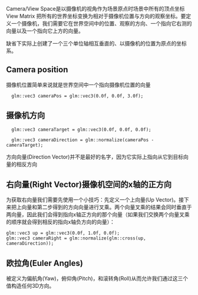 
Camera/View Space是以摄像机的视角作为场景原点时场景中所有的顶点坐标
View Matrix 把所有的世界坐标变换为相对于摄像机位置与方向的观察坐标。要定义一个摄像机，我们需要它在世界空间中的位置、观察的方向、一个指向它右测的向量以及一个指向它上方的向量。


缺省下实际上创建了一个三个单位轴相互垂直的、以摄像机的位置为原点的坐标系。


## Camera position
摄像机位置简单来说就是世界空间中一个指向摄像机位置的向量
```
  glm::vec3 cameraPos = glm::vec3(0.0f, 0.0f, 3.0f);
```


## 摄像机方向
```
  glm::vec3 cameraTarget = glm::vec3(0.0f, 0.0f, 0.0f);

  glm::vec3 cameraDirection = glm::normalize(cameraPos - cameraTarget);
```
方向向量(Direction Vector)并不是最好的名字，因为它实际上指向从它到目标向量的相反方向

## 右向量(Right Vector)摄像机空间的x轴的正方向

为获取右向量我们需要先使用一个小技巧：先定义一个上向量(Up Vector)。接下来把上向量和第二步得到的方向向量进行叉乘。两个向量叉乘的结果会同时垂直于两向量，因此我们会得到指向x轴正方向的那个向量（如果我们交换两个向量叉乘的顺序就会得到相反的指向x轴负方向的向量）：
```
glm::vec3 up = glm::vec3(0.0f, 1.0f, 0.0f); 
glm::vec3 cameraRight = glm::normalize(glm::cross(up, cameraDirection));
```

## 欧拉角(Euler Angles)
被定义为偏航角(Yaw)，俯仰角(Pitch)，和滚转角(Roll)从而允许我们通过这三个值构造任何3D方向。